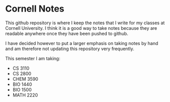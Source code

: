 # Cornell Notes
This github repository is where I keep the notes that I write for my classes at
Cornell University.  I think it is a good way to take notes because they are
readable anywhere once they have been pushed to github.

I have decided however to put a larger emphasis on taking notes by hand and am
therefore not updating this repository very frequently.

This semester I am taking:
+ CS 3110
+ CS 2800
+ CHEM 3590
+ BIO 1440
+ BIO 1500
+ MATH 2220
